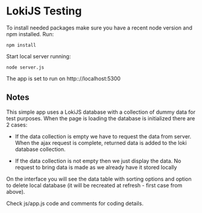 LokiJS Testing
===============

To install needed packages make sure you have a recent node version and npm installed.
Run:

```
npm install
```

Start local server running:
```
node server.js
```

The app is set to run on http:://localhost:5300


Notes
-----

This simple app uses a LokiJS database with a collection of dummy data for test purposes.
When the page is loading the database is initialized there are 2 cases:

 * If the data collection is empty we have to request the data from server. 
 When the ajax request is complete, returned data is added to the loki database collection.
 
 * If the data collection is not empty then we just display the data.
 No request to bring data is made as we already have it stored locally
 
 On the interface you will see the data table with sorting options and
 option to delete local database (it will be recreated at refresh - first case from above).
  
 Check js/app.js code and comments for coding details. 
 